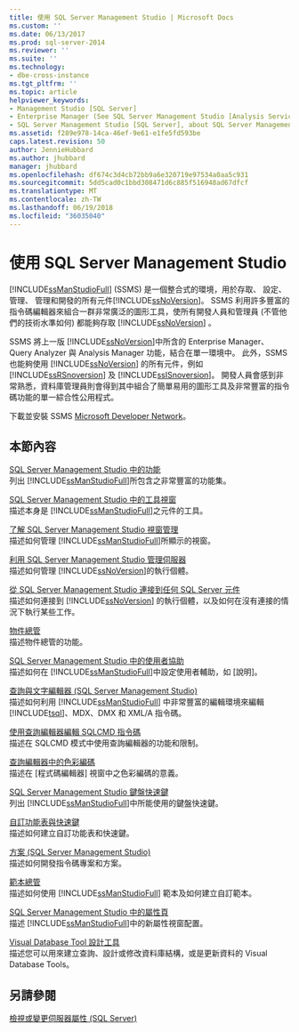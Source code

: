 ```yaml
---
title: 使用 SQL Server Management Studio | Microsoft Docs
ms.custom: ''
ms.date: 06/13/2017
ms.prod: sql-server-2014
ms.reviewer: ''
ms.suite: ''
ms.technology:
- dbe-cross-instance
ms.tgt_pltfrm: ''
ms.topic: article
helpviewer_keywords:
- Management Studio [SQL Server]
- Enterprise Manager (See SQL Server Management Studio [Analysis Services])
- SQL Server Management Studio [SQL Server], about SQL Server Management Studio
ms.assetid: f289e978-14ca-46ef-9e61-e1fe5fd593be
caps.latest.revision: 50
author: JennieHubbard
ms.author: jhubbard
manager: jhubbard
ms.openlocfilehash: df674c3d4cb72bb9a6e320719e97534a0aa5c931
ms.sourcegitcommit: 5dd5cad0c1bbd308471d6c885f516948ad67dfcf
ms.translationtype: MT
ms.contentlocale: zh-TW
ms.lasthandoff: 06/19/2018
ms.locfileid: "36035040"
---
```

# <a name="use-sql-server-management-studio"></a>使用 SQL Server Management Studio
  [!INCLUDE[ssManStudioFull](../includes/ssmanstudiofull-md.md)] (SSMS) 是一個整合式的環境，用於存取、 設定、 管理、 管理和開發的所有元件[!INCLUDE[ssNoVersion](../includes/ssnoversion-md.md)]。 SSMS 利用許多豐富的指令碼編輯器來組合一群非常廣泛的圖形工具，使所有開發人員和管理員 (不管他們的技術水準如何) 都能夠存取 [!INCLUDE[ssNoVersion](../includes/ssnoversion-md.md)] 。  
  
 SSMS 將上一版 [!INCLUDE[ssNoVersion](../includes/ssnoversion-md.md)]中所含的 Enterprise Manager、Query Analyzer 與 Analysis Manager 功能，結合在單一環境中。 此外，SSMS 也能夠使用 [!INCLUDE[ssNoVersion](../includes/ssnoversion-md.md)] 的所有元件，例如 [!INCLUDE[ssRSnoversion](../includes/ssrsnoversion-md.md)] 及 [!INCLUDE[ssISnoversion](../includes/ssisnoversion-md.md)]。 開發人員會感到非常熟悉，資料庫管理員則會得到其中組合了簡單易用的圖形工具及非常豐富的指令碼功能的單一綜合性公用程式。  
  
 下載並安裝 SSMS [Microsoft Developer Network](http://msdn.microsoft.com/library/dn434042.aspx)。  
  
## <a name="in-this-section"></a>本節內容  
 [SQL Server Management Studio 中的功能](features-in-sql-server-management-studio.md)  
 列出 [!INCLUDE[ssManStudioFull](../includes/ssmanstudiofull-md.md)]所包含之非常豐富的功能集。  
  
 [SQL Server Management Studio 中的工具視窗](../ssms/tool-windows-in-sql-server-management-studio.md)  
 描述本身是 [!INCLUDE[ssManStudioFull](../includes/ssmanstudiofull-md.md)]之元件的工具。  
  
 [了解 SQL Server Management Studio 視窗管理](../ssms/understand-sql-server-management-studio-windows-management.md)  
 描述如何管理 [!INCLUDE[ssManStudioFull](../includes/ssmanstudiofull-md.md)]所顯示的視窗。  
  
 [利用 SQL Server Management Studio 管理伺服器](../ssms/administer-servers-with-sql-server-management-studio.md)  
 描述如何管理 [!INCLUDE[ssNoVersion](../includes/ssnoversion-md.md)]的執行個體。  
  
 [從 SQL Server Management Studio 連接到任何 SQL Server 元件](../ssms/f1-help/connect-to-any-sql-server-component-from-sql-server-management-studio.md)  
 描述如何連接到 [!INCLUDE[ssNoVersion](../includes/ssnoversion-md.md)] 的執行個體，以及如何在沒有連接的情況下執行某些工作。  
  
 [物件總管](../ssms/object/object-explorer.md)  
 描述物件總管的功能。  
  
 [SQL Server Management Studio 中的使用者協助](../ssms/user-assistance-in-sql-server-management-studio.md)  
 描述如何在 [!INCLUDE[ssManStudioFull](../includes/ssmanstudiofull-md.md)]中設定使用者輔助，如 [說明]。  
  
 [查詢與文字編輯器 &#40;SQL Server Management Studio&#41;](../relational-databases/scripting/query-and-text-editors-sql-server-management-studio.md)  
 描述如何利用 [!INCLUDE[ssManStudioFull](../includes/ssmanstudiofull-md.md)] 中非常豐富的編輯環境來編輯 [!INCLUDE[tsql](../includes/tsql-md.md)]、MDX、DMX 和 XML/A 指令碼。  
  
 [使用查詢編輯器編輯 SQLCMD 指令碼](../relational-databases/scripting/edit-sqlcmd-scripts-with-query-editor.md)  
 描述在 SQLCMD 模式中使用查詢編輯器的功能和限制。  
  
 [查詢編輯器中的色彩編碼](../relational-databases/scripting/color-coding-in-query-editors.md)  
 描述在 [程式碼編輯器] 視窗中之色彩編碼的意義。  
  
 [SQL Server Management Studio 鍵盤快速鍵](../ssms/sql-server-management-studio-keyboard-shortcuts.md)  
 列出 [!INCLUDE[ssManStudioFull](../includes/ssmanstudiofull-md.md)]中所能使用的鍵盤快速鍵。  
  
 [自訂功能表與快速鍵](../ssms/customize-menus-and-shortcut-keys.md)  
 描述如何建立自訂功能表和快速鍵。  
  
 [方案 &#40;SQL Server Management Studio&#41;](../ssms/solution/solutions-sql-server-management-studio.md)  
 描述如何開發指令碼專案和方案。  
  
 [範本總管](../ssms/template/template-explorer.md)  
 描述如何使用 [!INCLUDE[ssManStudioFull](../includes/ssmanstudiofull-md.md)] 範本及如何建立自訂範本。  
  
 [SQL Server Management Studio 中的屬性頁](../ssms/property-pages-in-sql-server-management-studio.md)  
 描述 [!INCLUDE[ssManStudioFull](../includes/ssmanstudiofull-md.md)]中的新屬性視窗配置。  
  
 [Visual Database Tool 設計工具](../ssms/visual-db-tools/visual-database-tool-designers.md)  
 描述您可以用來建立查詢、設計或修改資料庫結構，或是更新資料的 Visual Database Tools。  
  
## <a name="see-also"></a>另請參閱  
 [檢視或變更伺服器屬性 &#40;SQL Server&#41;](configure-windows/view-or-change-server-properties-sql-server.md)  
  
  